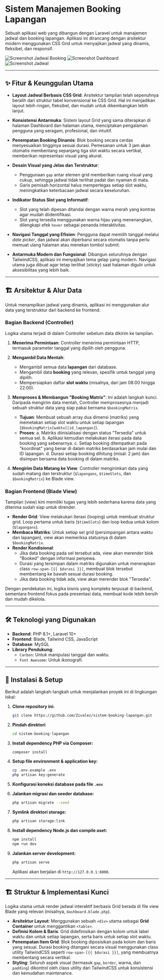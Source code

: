 # Sistem Manajemen Booking Lapangan

Sebuah aplikasi web yang dibangun dengan Laravel untuk manajemen jadwal dan booking lapangan. Aplikasi ini dirancang dengan arsitektur modern menggunakan CSS Grid untuk menyajikan jadwal yang dinamis, fleksibel, dan responsif.

![Screenshot Jadwal Booking](docs/screenshot-home.jpeg)
![Screenshot Dashboard](docs/screenshot-dashboard.jpeg)
![Screenshot Jadwal](docs/screenshot-manajemenbooking.jpeg)

---

## ✨ Fitur & Keunggulan Utama

-   **Layout Jadwal Berbasis CSS Grid**: Arsitektur tampilan telah sepenuhnya beralih dari struktur tabel konvensional ke CSS Grid. Hal ini menjadikan layout lebih ringan, fleksibel, dan mudah untuk dikembangkan lebih lanjut.

-   **Konsistensi Antarmuka**: Sistem layout Grid yang sama diterapkan di halaman Dashboard dan halaman utama, menciptakan pengalaman pengguna yang seragam, profesional, dan intuitif.

-   **Penempatan Booking Dinamis**: Blok booking secara cerdas menyesuaikan tingginya sesuai durasi. Pemesanan untuk 3 jam akan otomatis membentang sepanjang tiga slot waktu secara vertikal, memberikan representasi visual yang akurat.

-   **Desain Visual yang Jelas dan Terstruktur**:
    -   Penggunaan `gap` antar elemen grid memberikan ruang visual yang cukup, sehingga jadwal tidak terlihat padat dan nyaman di mata.
    -   Garis pemisah horizontal halus mempertegas setiap slot waktu, meningkatkan keterbacaan jadwal secara keseluruhan.

-   **Indikator Status Slot yang Informatif**:
    -   Slot yang telah dipesan ditandai dengan warna merah yang kontras agar mudah diidentifikasi.
    -   Slot yang tersedia menggunakan warna hijau yang menenangkan, dilengkapi efek `hover` sebagai penanda interaktivitas.

-   **Navigasi Tanggal yang Efisien**: Pengguna dapat memilih tanggal melalui *date picker*, dan jadwal akan diperbarui secara otomatis tanpa perlu memuat ulang halaman atau menekan tombol submit.

-   **Antarmuka Modern dan Fungsional**: Dibangun seluruhnya dengan TailwindCSS, aplikasi ini menyajikan tema gelap yang modern. Navigasi utama juga dibuat agar tetap terlihat (*sticky*) saat halaman digulir untuk aksesibilitas yang lebih baik.

---

## 🏗️ Arsitektur & Alur Data

Untuk menampilkan jadwal yang dinamis, aplikasi ini menggunakan alur data yang terstruktur dari backend ke frontend.

### Bagian Backend (Controller)

Logika utama terjadi di dalam Controller sebelum data dikirim ke tampilan.

1.  **Menerima Permintaan**: Controller menerima permintaan HTTP, termasuk parameter tanggal yang dipilih oleh pengguna.

2.  **Mengambil Data Mentah**:
    -   Mengambil semua data **lapangan** dari database.
    -   Mengambil data **booking** yang relevan, spesifik untuk tanggal yang dipilih.
    -   Mempersiapkan daftar **slot waktu** (misalnya, dari jam 08:00 hingga 22:00).

3.  **Memproses & Membangun "Booking Matrix"**: Ini adalah langkah kunci. Daripada mengirim data mentah, Controller memprosesnya menjadi sebuah struktur data yang siap pakai bernama `$bookingMatrix`.
    -   **Tujuan**: Membuat sebuah array dua dimensi (matriks) yang memetakan setiap slot waktu untuk setiap lapangan (`$bookingMatrix[waktu][id_lapangan]`).
    -   **Proses**:
        a. Matriks diinisialisasi dengan status "Tersedia" untuk semua sel.
        b. Aplikasi kemudian melakukan iterasi pada data booking yang sebenarnya.
        c. Setiap booking ditempatkan pada "koordinat" yang benar di dalam matriks berdasarkan jam mulai dan ID lapangan.
        d. Durasi setiap booking dihitung (misal: 2 jam) dan disimpan bersama data booking di dalam matriks.

4.  **Mengirim Data Matang ke View**: Controller mengirimkan data yang sudah matang dan terstruktur (`$lapangans`, `$timeSlots`, dan `$bookingMatrix`) ke Blade view.

### Bagian Frontend (Blade View)

Tampilan (view) kini memiliki tugas yang lebih sederhana karena data yang diterima sudah siap untuk dirender.

-   **Render Grid**: View melakukan iterasi (looping) untuk membuat struktur grid. Loop pertama untuk baris (`$timeSlots`) dan loop kedua untuk kolom (`$lapangans`).
-   **Membaca Matriks**: Untuk setiap sel grid (persimpangan antara waktu dan lapangan), view akan memeriksa statusnya di dalam `$bookingMatrix`.
-   **Render Kondisional**:
    -   Jika data booking pada sel tersebut ada, view akan merender blok "Booked" dengan informasi penyewa.
    -   Durasi yang tersimpan dalam matriks digunakan untuk menerapkan class `row-span-[{{ $durasi }}]`, membuat blok tersebut membentang ke bawah sesuai durasi booking.
    -   Jika data booking tidak ada, view akan merender blok "Tersedia".

Dengan pendekatan ini, logika bisnis yang kompleks terpusat di backend, sementara frontend fokus pada presentasi data, membuat kode lebih bersih dan mudah dikelola.

---

## 🛠️ Teknologi yang Digunakan

-   **Backend**: PHP 8.1+, Laravel 10+
-   **Frontend**: Blade, Tailwind CSS, JavaScript
-   **Database**: MySQL
-   **Library Pendukung**:
    -   `Carbon`: Untuk manipulasi tanggal dan waktu.
    -   `Font Awesome`: Untuk ikonografi.

---

## 🚀 Instalasi & Setup

Berikut adalah langkah-langkah untuk menjalankan proyek ini di lingkungan lokal:

1.  **Clone repository ini:**
    ```bash
    git clone https://github.com/Zivalez/sistem-booking-lapangan.git
    ```

2. **Pindah direktori**
    ```bash
    cd sistem-booking-lapangan
    ```

3.  **Install dependency PHP via Composer:**
    ```bash
    composer install
    ```

4.  **Setup file environment & application key:**
    ```bash
    cp .env.example .env
    php artisan key:generate
    ```

5.  **Konfigurasi koneksi database pada file `.env`**

6.  **Jalankan migrasi dan seeder database:**
    ```bash
    php artisan migrate --seed
    ```

7.  **Symlink direktori storage:**
    ```bash
    php artisan storage:link
    ```

7.  **Install dependency Node.js dan compile aset:**
    ```bash
    npm install
    npm run dev
    ```

8.  **Jalankan server development:**
    ```bash
    php artisan serve
    ```
    Aplikasi akan berjalan di `http://127.0.0.1:8000`.

---

## 🏗️ Struktur & Implementasi Kunci

Logika utama untuk render jadwal interaktif berbasis Grid berada di file view Blade yang relevan (misalnya, `dashboard.blade.php`).

-   **Arsitektur Layout**: Menggunakan sebuah `<div>` utama sebagai **Grid Container** untuk menggantikan `<table>`.
-   **Definisi Kolom & Baris**: Grid didefinisikan dengan kolom untuk label waktu dan untuk setiap lapangan, serta baris untuk setiap slot waktu.
-   **Penempatan Item Grid**: Blok booking diposisikan pada kolom dan baris yang sesuai. Durasi booking ditangani secara visual menggunakan class utility TailwindCSS seperti `row-span-[{{ $durasi }}]`, yang membuatnya membentang secara vertikal.
-   **Styling**: Seluruh aspek visual (termasuk `gap`, `border`, warna, dan `padding`) dikontrol oleh class utility dari TailwindCSS untuk konsistensi dan kemudahan maintenance.

